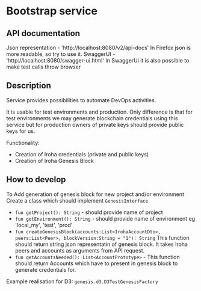 # Bootstrap service

## API documentation
Json representation - 'http://localhost:8080/v2/api-docs' In Firefox json is more readable, so try to use it.
SwaggerUI - 'http://localhost:8080/swagger-ui.html' In SwaggerUi it is also possible to make test calls throw browser

## Description
Service provides possibilities to automate DevOps activities.

It is usable for test environments and production. Only difference is that  for test environments we 
may generate blockchain credentials using this service but for production owners of private keys 
should provide public keys for us.

Functionality:
* Creation of Iroha credentials (private and public keys)
* Creation of Iroha Genesis Block 

## How to develop
To Add generation of genesis block for new project and/or environment Create a class which should 
implement `GenesisInterface`

* `fun getProject(): String` - should provide name of project
* `fun getEnvironment(): String` - should provide name of environment eg 'local_my', 'test', 'prod'
* `fun createGenesisBlock(accounts:List<IrohaAccountDto>, peers:List<Peer>, blockVersion:String = "1"): String`
This function should return string json representatin of genesis block. It takes Iroha peers and accounts as arguments from API request.
* `fun getAccountsNeeded(): List<AccountPrototype>` - This function should return Accounts which have to present in genesis block to generate credentials for.

Example realisation for D3: `genesis.d3.D3TestGenesisFactory`